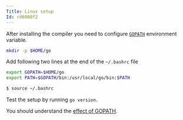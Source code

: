 ```yaml
---
Title: Linux setup
Id: rd6000f2
---
```

After installing the compiler you need to configure [`GOPATH`](a-14406) environment variable.

```bash
mkdir -p $HOME/go
```

Add following two lines at the end of the `~/.bashrc` file

```bash
export GOPATH=$HOME/go
export PATH=$GOPATH/bin:/usr/local/go/bin:$PATH
```

```bash
$ source ~/.bashrc
```

Test the setup by running `go version`.

You should understand the [effect of GOPATH](a-14406).
